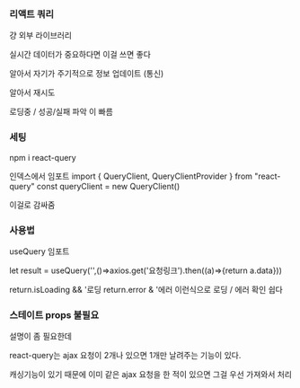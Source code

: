 ### 리액트 쿼리

걍 외부 라이브러리

실시간 데이터가 중요하다면 이걸 쓰면 좋다

알아서 자기가 주기적으로 정보 업데이트 (통신)

알아서 재시도

로딩중 / 성공/실패 파악 이 빠름

### 세팅

npm i react-query

인덱스에서 임포트
import { QueryClient, QueryClientProvider } from "react-query"
const queryClient = new QueryClient()

 <QueryClientProvider client={queryClient}> 
 </QueryClientProvider>

이걸로 감싸줌

### 사용법

useQuery 임포트

let result = useQuery('',()=>axios.get('요청링크').then((a)=>{return a.data}))

return.isLoading && '로딩
return.error & '에러
이런식으로 로딩 / 에러 확인 쉽다

### 스테이트 props 불필요

설명이 좀 필요한데

react-query는 ajax 요청이 2개나 있으면 1개만 날려주는 기능이 있다.

캐싱기능이 있기 때문에 이미 같은 ajax 요청을 한 적이 있으면 그걸 우선 가져와서 처리
